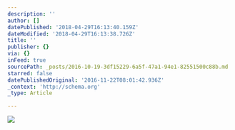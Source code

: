 ```yaml
---
description: ''
author: []
datePublished: '2018-04-29T16:13:40.159Z'
dateModified: '2018-04-29T16:13:38.726Z'
title: ''
publisher: {}
via: {}
inFeed: true
sourcePath: _posts/2016-10-19-3df15229-6a5f-47a1-94e1-82551500c88b.md
starred: false
datePublishedOriginal: '2016-11-22T08:01:42.936Z'
_context: 'http://schema.org'
_type: Article

---
```

![](https://the-grid-user-content.s3-us-west-2.amazonaws.com/842843cf-d9ba-42b6-ae53-5829d4b835b9.jpg)